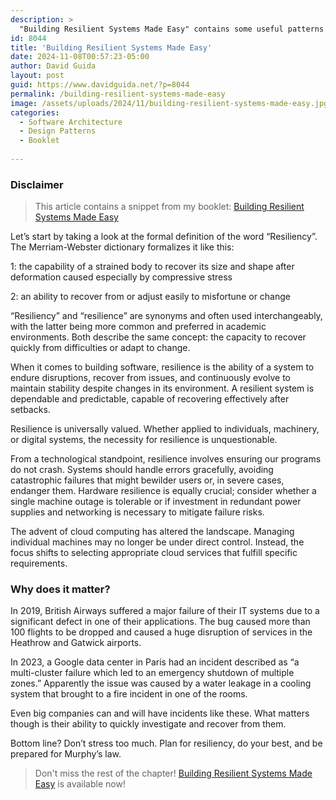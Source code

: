 ```yaml
---
description: >
  "Building Resilient Systems Made Easy" contains some useful patterns and gotchas that will help you write more robust applications. Check it out now!
id: 8044
title: 'Building Resilient Systems Made Easy'
date: 2024-11-08T00:57:23-05:00
author: David Guida
layout: post
guid: https://www.davidguida.net/?p=8044
permalink: /building-resilient-systems-made-easy
image: /assets/uploads/2024/11/building-resilient-systems-made-easy.jpg
categories:  
  - Software Architecture
  - Design Patterns
  - Booklet
  
---
```


### Disclaimer
> This article contains a snippet from my booklet: <a href='https://payhip.com/b/21Vo6' target='_blank'>Building Resilient Systems Made Easy</a>

Let’s start by taking a look at the formal definition of the word “Resiliency”. The Merriam-Webster dictionary formalizes it like this:

1: the capability of a strained body to recover its size and shape after deformation caused especially by compressive stress

2: an ability to recover from or adjust easily to misfortune or change

“Resiliency” and “resilience” are synonyms and often used interchangeably, with the latter being more common and preferred in academic environments. Both describe the same concept: the capacity to recover quickly from difficulties or adapt to change.

When it comes to building software, resilience is the ability of a system to endure disruptions, recover from issues, and continuously evolve to maintain stability despite changes in its environment. A resilient system is dependable and predictable, capable of recovering effectively after setbacks.

Resilience is universally valued. Whether applied to individuals, machinery, or digital systems, the necessity for resilience is unquestionable.

From a technological standpoint, resilience involves ensuring our programs do not crash. Systems should handle errors gracefully, avoiding catastrophic failures that might bewilder users or, in severe cases, endanger them. Hardware resilience is equally crucial; consider whether a single machine outage is tolerable or if investment in redundant power supplies and networking is necessary to mitigate failure risks.

The advent of cloud computing has altered the landscape. Managing individual machines may no longer be under direct control. Instead, the focus shifts to selecting appropriate cloud services that fulfill specific requirements.

### Why does it matter?

In 2019, British Airways suffered a major failure of their IT systems due to a significant defect in one of their applications. The bug caused more than 100 flights to be dropped and caused a huge disruption of services in the Heathrow and Gatwick airports.

In 2023, a Google data center in Paris had an incident described as “a multi-cluster failure which led to an emergency shutdown of multiple zones.” Apparently the issue was caused by a water leakage in a cooling system that brought to a fire incident in one of the rooms.

Even big companies can and will have incidents like these. What matters though is their ability to quickly investigate and recover from them.

Bottom line? Don’t stress too much. Plan for resiliency, do your best, and be prepared for Murphy’s law.

> Don't miss the rest of the chapter! <a href='https://store.davidguida.net/b/21Vo6' target='_blank'>Building Resilient Systems Made Easy</a> is available now!
